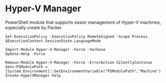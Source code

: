 # Hyper-V Manager

PowerShell module that supports easier management of Hyper-V machines, especially create by Packer

```pwsh
Set-ExecutionPolicy -ExecutionPolicy RemoteSigned -Scope Process
$ExecutionContext.SessionState.LanguageMode

Import-Module Hyper-V-Manager -Force -Verbose
Update-Help -Force

Remove-Module Hyper-V-Manager -Force -ErrorAction SilentlyContinue
$env:PSModulePath = [System.Environment]::GetEnvironmentVariable("PSModulePath","Machine")
Invoke-HyperVManager help
```
